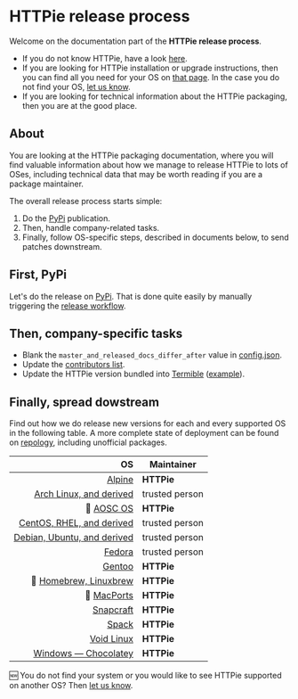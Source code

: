 # HTTPie release process

Welcome on the documentation part of the **HTTPie release process**.

- If you do not know HTTPie, have a look [here](https://httpie.io/cli).
- If you are looking for HTTPie installation or upgrade instructions, then you can find all you need for your OS on [that page](https://httpie.io/docs#installation). In the case you do not find your OS, [let us know](https://github.com/httpie/httpie/issues/).
- If you are looking for technical information about the HTTPie packaging, then you are at the good place.

## About

You are looking at the HTTPie packaging documentation, where you will find valuable information about how we manage to release HTTPie to lots of OSes, including technical data that may be worth reading if you are a package maintainer.

The overall release process starts simple:

1. Do the [PyPi](https://pypi.org/project/httpie/) publication.
2. Then, handle company-related tasks.
3. Finally, follow OS-specific steps, described in documents below, to send patches downstream.

## First, PyPi

Let's do the release on [PyPi](https://pypi.org/project/httpie/).
That is done quite easily by manually triggering the [release workflow](https://github.com/httpie/httpie/actions/workflows/release.yml).

## Then, company-specific tasks

- Blank the `master_and_released_docs_differ_after` value in [config.json](https://github.com/httpie/httpie/blob/master/docs/config.json).
- Update the [contributors list](../contributors).
- Update the HTTPie version bundled into [Termible](https://termible.io/) ([example](https://github.com/httpie/termible/pull/1)).

## Finally, spread dowstream

Find out how we do release new versions for each and every supported OS in the following table.
A more complete state of deployment can be found on [repology](https://repology.org/project/httpie/versions), including unofficial packages.

|                                           OS | Maintainer     |
| -------------------------------------------: | -------------- |
|                      [Alpine](linux-alpine/) | **HTTPie**     |
|       [Arch Linux, and derived](linux-arch/) | trusted person |
|        :construction: [AOSC OS](linux-aosc/) | **HTTPie**     |
|   [CentOS, RHEL, and derived](linux-centos/) | trusted person |
| [Debian, Ubuntu, and derived](linux-debian/) | trusted person |
|                      [Fedora](linux-fedora/) | trusted person |
|                      [Gentoo](linux-gentoo/) | **HTTPie**     |
|  :construction: [Homebrew, Linuxbrew](brew/) | **HTTPie**     |
|        :construction: [MacPorts](mac-ports/) | **HTTPie**     |
|                      [Snapcraft](snapcraft/) | **HTTPie**     |
|                              [Spack](spack/) | **HTTPie**     |
|                    [Void Linux](linux-void/) | **HTTPie**     |
|  [Windows — Chocolatey](windows-chocolatey/) | **HTTPie**     |

:new: You do not find your system or you would like to see HTTPie supported on another OS? Then [let us know](https://github.com/httpie/httpie/issues/).
